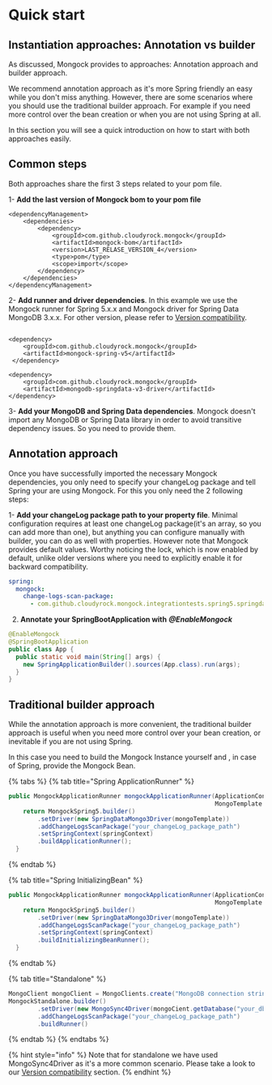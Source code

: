 # Quick start

## Instantiation approaches: Annotation vs builder

As discussed, Mongock provides to approaches: Annotation approach and builder approach.

We recommend annotation approach as it's more Spring friendly an easy while you don't miss anything. However, there are some scenarios where you should use the traditional builder approach. For example if you need more control over the bean creation or when you are not using Spring at all.

In this section you will see a quick introduction on how to start with both approaches easily.

## Common steps

Both approaches share the first 3 steps related to your pom file.

1- **Add the last version of Mongock bom to your pom file**

```markup
<dependencyManagement>
    <dependencies>
        <dependency>
            <groupId>com.github.cloudyrock.mongock</groupId>
            <artifactId>mongock-bom</artifactId>
            <version>LAST_RELASE_VERSION_4</version>
            <type>pom</type>
            <scope>import</scope>
        </dependency>
    </dependencies>
</dependencyManagement>
```

2- **Add runner and driver dependencies**. In this example we use the Mongock runner for Spring 5.x.x and Mongock driver for Spring Data MongoDB 3.x.x. For other version, please refer to [Version compatibility](../version-conpatibility.md).

```markup

<dependency>
    <groupId>com.github.cloudyrock.mongock</groupId>
    <artifactId>mongock-spring-v5</artifactId>
 </dependency>

<dependency>
    <groupId>com.github.cloudyrock.mongock</groupId>
    <artifactId>mongodb-springdata-v3-driver</artifactId>
</dependency>
```

3-  **Add your MongoDB and Spring Data dependencies**. Mongock doesn't import any MongoDB or Spring Data library in order to avoid transitive dependency issues. So you need to provide them.

## Annotation approach

Once you have successfully imported the necessary Mongock dependencies, you only need to  specify your changeLog package and tell Spring your are using Mongock. For this you only need the 2 following steps:

1- **Add your changeLog package path to your property file**. Minimal configuration requires at least one changeLog package\(it's an array, so you can add more than one\), but anything you can configure manually with builder, you can do as well with properties. However note that Mongock provides default values. Worthy noticing the lock, which is now enabled by default, unlike older versions where you need to explicitly enable it for backward compatibility.

```yaml
spring:
  mongock:
    change-logs-scan-package:
      - com.github.cloudyrock.mongock.integrationtests.spring5.springdata3.changelogs.client.initializer
```

2. **Annotate your SpringBootApplication with** _**@EnableMongock**_

```java
@EnableMongock
@SpringBootApplication
public class App {
  public static void main(String[] args) {
    new SpringApplicationBuilder().sources(App.class).run(args);
  }
}
```

## **Traditional** builder approach

While the annotation approach is more convenient, the traditional builder approach is useful when you need more control over your bean creation, or inevitable if you are not using Spring.

In this case you need to build the Mongock Instance yourself and , in case of Spring, provide the Mongock Bean.

{% tabs %}
{% tab title="Spring ApplicationRunner" %}
```java
public MongockApplicationRunner mongockApplicationRunner(ApplicationContext springContext,
                                                         MongoTemplate mongoTemplate) {
    return MongockSpring5.builder()
        .setDriver(new SpringDataMongo3Driver(mongoTemplate))
        .addChangeLogsScanPackage("your_changeLog_package_path")
        .setSpringContext(springContext)
        .buildApplicationRunner();
  }
```
{% endtab %}

{% tab title="Spring InitializingBean" %}
```java
public MongockApplicationRunner mongockApplicationRunner(ApplicationContext springContext,
                                                         MongoTemplate mongoTemplate) {
    return MongockSpring5.builder()
        .setDriver(new SpringDataMongo3Driver(mongoTemplate))
        .addChangeLogsScanPackage("your_changeLog_package_path")
        .setSpringContext(springContext)
        .buildInitializingBeanRunner();
  }
```
{% endtab %}

{% tab title="Standalone" %}
```java
MongoClient mongoClient = MongoClients.create("MongoDB connection string");
MongockStandalone.builder()
        .setDriver(new MongoSync4Driver(mongoCient.getDatabase("your_db"))
        .addChangeLogsScanPackage("your_changeLog_package_path")
        .buildRunner()
```
{% endtab %}
{% endtabs %}

{% hint style="info" %}
Note that for standalone we have used MongoSync4Driver as it's a more common scenario. Please take a look to our [Version compatibility](../version-conpatibility.md) section.
{% endhint %}

